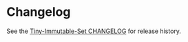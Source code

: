 # Changelog

See the [Tiny-Immutable-Set CHANGELOG](./packages/tiny-immutable-set/CHANGELOG.md) for release history.
